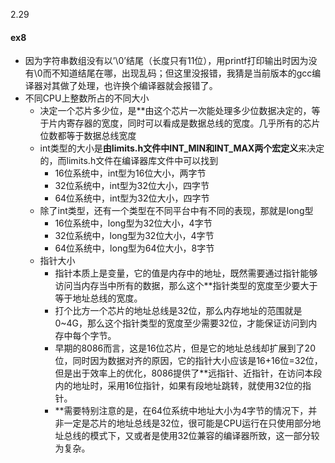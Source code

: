 2.29
#### ex8
- 因为字符串数组没有以’\0’结尾（长度只有11位），用printf打印输出时因为没有\0而不知道结尾在哪，出现乱码；但这里没报错，我猜是当前版本的gcc编译器对其做了处理，也许换个编译器就会报错了。
- 不同CPU上整数所占的不同大小
	- 决定一个芯片多少位，是**由这个芯片一次能处理多少位数据决定的，等于片内寄存器的宽度，同时可以看成是数据总线的宽度。几乎所有的芯片位数都等于数据总线宽度
	- int类型的大小是**由limits.h文件中INT_MIN和INT_MAX两个宏定义**来决定的，而limits.h文件在编译器库文件中可以找到
		- 16位系统中，int型为16位大小，两字节
		- 32位系统中，int型为32位大小，四字节
		- 64位系统中，int型为32位大小，四字节
	- 除了int类型，还有一个类型在不同平台中有不同的表现，那就是long型
		- 16位系统中，long型为32位大小，4字节
		- 32位系统中，long型为32位大小，4字节
		- 64位系统中，long型为64位大小，8字节
	- 指针大小
		- 指针本质上是变量，它的值是内存中的地址，既然需要通过指针能够访问当内存当中所有的数据，那么这个**指针类型的宽度至少要大于等于地址总线的宽度。
		- 打个比方一个芯片的地址总线是32位，那么内存地址的范围就是0~4G，那么这个指针类型的宽度至少需要32位，才能保证访问到内存中每个字节。
		- 早期的8086而言，这是16位芯片，但是它的地址总线却扩展到了20位，同时因为数据对齐的原因，它的指针大小应该是16+16位=32位，但是出于效率上的优化，8086提供了**远指针、近指针，在访问本段内的地址时，采用16位指针，如果有段地址跳转，就使用32位的指针。
		- **需要特别注意的是，在64位系统中地址大小为4字节的情况下，并非一定是芯片的地址总线是32位，很可能是CPU运行在只使用部分地址总线的模式下，又或者是使用32位兼容的编译器所致，这一部分较为复杂。
